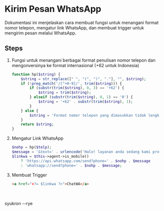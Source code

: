 # Kirim Pesan WhatsApp

Dokumentasi ini menjelaskan cara membuat fungsi untuk menangani format nomor telepon, mengatur link WhatsApp, dan membuat trigger untuk mengirim pesan melalui WhatsApp.

## Steps

1. Fungsi untuk menangani berbagai format penulisan nomor telepon dan mengonversinya ke format internasional (+62 untuk Indonesia)
    ```php
    function hp($string) {
        $string = str_replace([" ", "(", ")", "."], "", $string);
        if (!preg_match('/[^+0-9]/', trim($string))) {
            if (substr(trim($string), 0, 3) == '+62') {
                $string = trim($string);
            } elseif (substr(trim($string), 0, 1) == '0') {
                $string = '+62' . substr(trim($string), 1);
            }
        } else {
            $string = 'Format nomor telepon yang dimasukkan tidak lengkap atau salah!';
        }
        return $string;
    }
    ```

2. Mengatur Link WhatsApp
    ```php
    $nohp = hp($telp);
    $message = '&text=' . urlencode('Halo! layanan anda sedang kami proses');
    $linkwa = $this->agent->is_mobile()
        ? 'https://api.whatsapp.com/send?phone=' . $nohp . $message
        : 'whatsapp://send?phone=' . $nohp . $message;
    ```

3. Membuat Trigger
    ```html
    <a href="<?= $linkwa ?>">ChatWA</a>
    ```

<br><br>
syukron --rye
